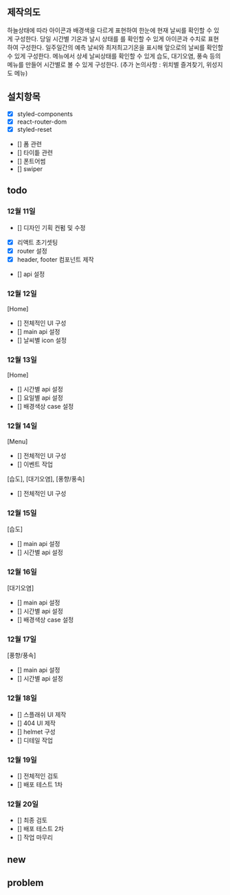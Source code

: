## 제작의도

하늘상태에 따라 아이콘과 배경색을 다르게 표현하여 한눈에 현재 날씨를 확인할 수 있게 구성한다.
당일 시간별 기온과 날시 상태를 를 확인할 수 있게 아이콘과 수치로 표현하여 구성한다.
일주일간의 예측 날씨와 최저최고기온을 표시해 앞으로의 날씨를 확인할 수 있게 구성한다.
메뉴에서 상세 날씨상태를 확인할 수 있게 습도, 대기오염, 풍속 등의 메뉴를 만들어 시간별로 볼 수 있게 구성한다.
(추가 논의사항 : 위치별 즐겨찾기, 위성지도 메뉴)

## 설치항목

- [x] styled-components
- [x] react-router-dom
- [x] styled-reset
- [] 폼 관련
- [] 타이틑 관련
- [] 폰트어썸
- [] swiper

## todo

### 12월 11일

- [] 디자인 기획 컨펌 및 수정
- [x] 리액트 초기셋팅
- [x] router 설정
- [x] header, footer 컴포넌트 제작
- [] api 설정

### 12월 12일

[Home]

- [] 전체적인 UI 구성
- [] main api 설정
- [] 날씨별 icon 설정

### 12월 13일

[Home]

- [] 시간별 api 설정
- [] 요일별 api 설정
- [] 배경색상 case 설정

### 12월 14일

[Menu]

- [] 전체적인 UI 구성
- [] 이벤트 작업

[습도], [대기오염], [풍향/풍속]

- [] 전체적인 UI 구성

### 12월 15일

[습도]

- [] main api 설정
- [] 시간별 api 설정

### 12월 16일

[대기오염]

- [] main api 설정
- [] 시간별 api 설정
- [] 배경색상 case 설정

### 12월 17일

[풍향/풍속]

- [] main api 설정
- [] 시간별 api 설정

### 12월 18일

- [] 스플래쉬 UI 제작
- [] 404 UI 제작
- [] helmet 구성
- [] 디테일 작업

### 12월 19일

- [] 전체적인 검토
- [] 배포 테스트 1차

### 12월 20일

- [] 최종 검토
- [] 배포 테스트 2차
- [] 작업 마무리

## new

## problem
